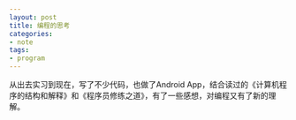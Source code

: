 ```yaml
---
layout: post
title: 编程的思考
categories:
- note
tags:
- program 
---
```


从出去实习到现在，写了不少代码，也做了Android App，结合读过的《计算机程序的结构和解释》和《程序员修练之道》，有了一些感想，对编程又有了新的理解。  

